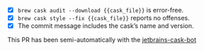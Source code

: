 - [x] `brew cask audit --download {{cask_file}}` is error-free.
- [x] `brew cask style --fix {{cask_file}}` reports no offenses.
- [x] The commit message includes the cask’s name and version.

This PR has been semi-automatically with the [jetbrains-cask-bot](https://github.com/leipert/jetbrains-cask-bot)
